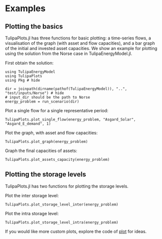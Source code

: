 # Examples

## Plotting the basics

TulipaPlots.jl has three functions for basic plotting: a time-series flows, a visualisation of the graph (with asset and flow capacities), and a bar graph of the initial and invested asset capacities. We show an example for plotting using the solution from the Norse case in TulipaEnergyModel.jl.

First obtain the solution:

```@example solution
using TulipaEnergyModel
using TulipaPlots
using Pkg # hide

dir = joinpath(dirname(pathof(TulipaEnergyModel)), "..", "test/inputs/Norse") # hide
# input_dir should be the path to Norse
energy_problem = run_scenario(dir)
```

Plot a single flow for a single representative period:

```@example solution
TulipaPlots.plot_single_flow(energy_problem, "Asgard_Solar", "Asgard_E_demand", 1)
```

Plot the graph, with asset and flow capacities:

```@example solution
TulipaPlots.plot_graph(energy_problem)
```

Graph the final capacities of assets:

```@example solution
TulipaPlots.plot_assets_capacity(energy_problem)
```

## Plotting the storage levels

TulipaPlots.jl has two functions for plotting the storage levels.

Plot the inter storage level:

```@example solution
TulipaPlots.plot_storage_level_inter(energy_problem)
```

Plot the intra storage level:

```@example solution
TulipaPlots.plot_storage_level_intra(energy_problem)
```

If you would like more custom plots, explore the code of [plot](https://github.com/TulipaEnergy/TulipaPlots.jl/blob/main/src/TulipaPlots.jl) for ideas.
